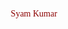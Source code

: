 <html>
<head>
	<meta charset="utf-8">
	<title>First-Html-Webpage</title>
	<style>
		*{
			font-family: cursive;
			color: darkred;
		}
	</style>
</head>
<body>
	<p align="center">Syam Kumar</p>
</body>
</html>
